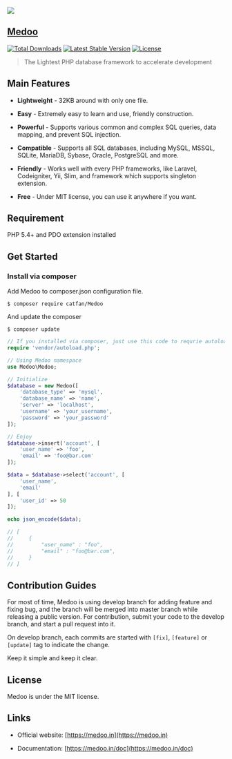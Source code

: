 ![](https://cloud.githubusercontent.com/assets/1467904/19835326/ca62bc36-9ebd-11e6-8b37-7240d76319cd.png)

## [Medoo](https://medoo.in)

[![Total Downloads](https://poser.pugx.org/catfan/medoo/downloads)](https://packagist.org/packages/catfan/medoo)
[![Latest Stable Version](https://poser.pugx.org/catfan/medoo/v/stable)](https://packagist.org/packages/catfan/medoo)
[![License](https://poser.pugx.org/catfan/medoo/license)](https://packagist.org/packages/catfan/medoo)

> The Lightest PHP database framework to accelerate development

## Main Features

* **Lightweight** - 32KB around with only one file.

* **Easy** - Extremely easy to learn and use, friendly construction.

* **Powerful** - Supports various common and complex SQL queries, data mapping, and prevent SQL injection.

* **Compatible** - Supports all SQL databases, including MySQL, MSSQL, SQLite, MariaDB, Sybase, Oracle, PostgreSQL and more.

* **Friendly** - Works well with every PHP frameworks, like Laravel, Codeigniter, Yii, Slim, and framework which supports singleton extension.

* **Free** - Under MIT license, you can use it anywhere if you want.

## Requirement

PHP 5.4+ and PDO extension installed

## Get Started

### Install via composer

Add Medoo to composer.json configuration file.
```
$ composer require catfan/Medoo
```

And update the composer
```
$ composer update
```

```php
// If you installed via composer, just use this code to requrie autoloader on the top of your projects.
require 'vendor/autoload.php';

// Using Medoo namespace
use Medoo\Medoo;

// Initialize
$database = new Medoo([
    'database_type' => 'mysql',
    'database_name' => 'name',
    'server' => 'localhost',
    'username' => 'your_username',
    'password' => 'your_password'
]);

// Enjoy
$database->insert('account', [
    'user_name' => 'foo',
    'email' => 'foo@bar.com'
]);

$data = $database->select('account', [
    'user_name',
    'email'
], [
    'user_id' => 50
]);

echo json_encode($data);

// [
//     {
//         "user_name" : "foo",
//         "email" : "foo@bar.com",
//     }
// ]
```

## Contribution Guides

For most of time, Medoo is using develop branch for adding feature and fixing bug, and the branch will be merged into master branch while releasing a public version. For contribution, submit your code to the develop branch, and start a pull request into it.

On develop branch, each commits are started with `[fix]`, `[feature]` or `[update]` tag to indicate the change.

Keep it simple and keep it clear.

## License

Medoo is under the MIT license.

## Links

* Official website: [https://medoo.in](https://medoo.in)

* Documentation: [https://medoo.in/doc](https://medoo.in/doc)